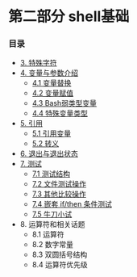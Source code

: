 # 第二部分 shell基础

### 目录
- [3. 特殊字符](03_special_characters.md)
- [4. 变量与参数介绍](04_introduction_to_variables_and_parameters.md)
	- [4.1 变量替换](04_1_variable_substitution.md)
	- [4.2 变量赋值](04_2_variable_assignment.md)
	- [4.3 Bash弱类型变量](04_3_bash_variables_are_untyped.md)
	- [4.4 特殊变量类型](04_4_special_variable_types.md)
- [5. 引用](05_quoting.md)
	- [5.1 引用变量](05_1_quoting_variables.md)
	- [5.2 转义](05_2_escaping.md)
- [6. 退出与退出状态](06_exit_and_exit_status.md)
- [7. 测试](07_tests.md)
	- [7.1 测试结构](07_1_test_constructs.md)
	- [7.2 文件测试操作](07_2_file_test_operators.md)
	- [7.3 其他比较操作](07_3_other_comparison_operators.md)
	- [7.4 嵌套 if/then 条件测试](07_4_nested_if_then_condition_tests.md)
	- [7.5 牛刀小试](07_5_testing_your_knowledge_of_tests.md)
- 8\. 运算符和相关话题
	- 8.1 运算符
	- 8.2 数字常量
	- 8.3 双圆括号结构
	- 8.4 运算符优先级

